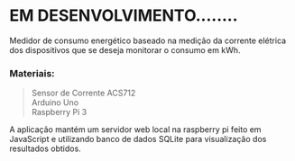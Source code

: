 # EM DESENVOLVIMENTO........

Medidor de consumo energético baseado na medição da corrente elétrica dos dispositivos que se deseja monitorar o consumo em kWh.

### Materiais:
> Sensor de Corrente ACS712  
> Arduino Uno  
> Raspberry Pi 3

A aplicação mantém um servidor web local na raspberry pi feito em JavaScript e utilizando banco de dados SQLite para visualização dos resultados obtidos.
